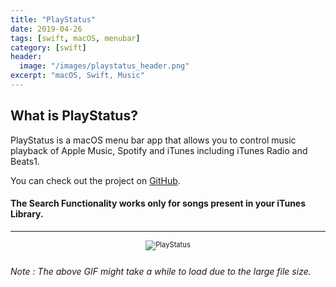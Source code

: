 ```yaml
---
title: "PlayStatus"
date: 2019-04-26
tags: [swift, macOS, menubar]
category: [swift]
header:
  image: "/images/playstatus_header.png"
excerpt: "macOS, Swift, Music"
---
```

## What is PlayStatus?
PlayStatus is a macOS menu bar app that allows you to control music playback of Apple Music, Spotify and iTunes including iTunes Radio and Beats1.

You can check out the project on [GitHub](https://github.com/nbolar/PlayStatus).

#### The Search Functionality works only for songs present in your iTunes Library.
---
<div style="width:image width px; font-size:80%; text-align:center;"><img src="{{ site.url }}{{ site.baseurl }}/images/PlayStatus_preview.gif" alt="PlayStatus" width="width" height="height" style="padding-bottom:0.5em;" /></div>

###### Note : The above GIF might take a while to load due to the large file size.
